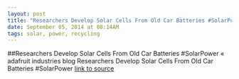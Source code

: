 ```yaml
---
layout: post
title: "Researchers Develop Solar Cells From Old Car Batteries #SolarPower « adafruit industries blog"
date: September 05, 2014 at 08:14AM
tags: solar, power, recycling
---
```

##Researchers Develop Solar Cells From Old Car Batteries #SolarPower « adafruit industries blog
Researchers Develop Solar Cells From Old Car Batteries #SolarPower
[link to source](http://ift.tt/1pFykzu) 
